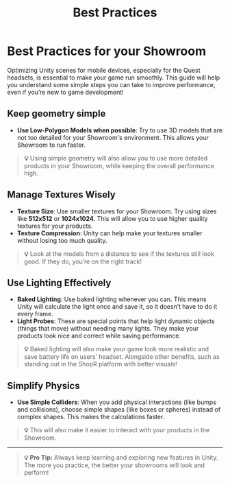 ﻿---
title: Best Practices
sidebar_position: 10
description: Learn the best practices for creating and uploading virtual showrooms to the ShopR platform.
---

# Best Practices for your Showroom

Optimizing Unity scenes for mobile devices, especially for the Quest headsets, is essential to make your game run smoothly. This guide will help you understand some simple steps you can take to improve performance, even if you’re new to game development!

## **Keep geometry simple**

- **Use Low-Polygon Models when possible**: Try to use 3D models that are not too detailed for your Showroom's environment. This allows your Showroom to run faster. 
> **💡** Using simple geometry will also allow you to use more detailed products in your Showroom, while keeping the overall performance high.

## **Manage Textures Wisely**

- **Texture Size**: Use smaller textures for your Showroom. Try using sizes like **512x512** or **1024x1024**. This will allow you to use higher quality textures for your products.
- **Texture Compression**: Unity can help make your textures smaller without losing too much quality.
> **💡** Look at the models from a distance to see if the textures still look good. If they do, you’re on the right track!

## **Use Lighting Effectively**

- **Baked Lighting**: Use baked lighting whenever you can. This means Unity will calculate the light once and save it, so it doesn’t have to do it every frame.
- **Light Probes**: These are special points that help light dynamic objects (things that move) without needing many lights. They make your products look nice and correct while saving performance.
> **💡** Baked lighting will also make your game look more realistic and save battery life on users’ headset.
> Alongside other benefits, such as standing out in the ShopR platform with better visuals!

## **Simplify Physics**

- **Use Simple Colliders**: When you add physical interactions (like bumps and collisions), choose simple shapes (like boxes or spheres) instead of complex shapes. This makes the calculations faster.
> **💡** This will also make it easier to interact with your products in the Showroom.

---

> **💡 Pro Tip:** Always keep learning and exploring new features in Unity. The more you practice, the better your showrooms will look and perform!
